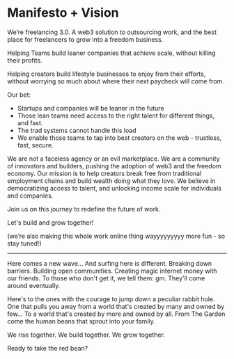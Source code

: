 # Manifesto + Vision

We’re freelancing 3.0. A web3 solution to outsourcing work, and the best place for freelancers to grow into a freedom business.

Helping Teams build leaner companies that achieve scale, without killing their profits.

Helping creators build lifestyle businesses to enjoy from their efforts, without worrying so much about where their next paycheck will come from.

Our bet:

- Startups and companies will be leaner in the future
- Those lean teams need access to the right talent for different things, and fast.
- The trad systems cannot handle this load
- We enable those teams to tap into best creators on the web - trustless, fast, secure.

We are not a faceless agency or an evil marketplace. We are a community of innovators and builders, pushing the adoption of web3 and the freedom economy. Our mission is to help creators break free from traditional employment chains and build wealth doing what they love. We believe in democratizing access to talent, and unlocking income scale for individuals and companies.

Join us on this journey to redefine the future of work.

Let's build and grow together!

(we’re also making this whole work online thing wayyyyyyyyy more fun - so stay tuned!)

---

Here comes a new wave...
And surfing here is different.
Breaking down barriers.
Building open communities.
Creating magic internet money with our friends.
To those who don't get it, we tell them: gm.
They'll come around eventually.

Here's to the ones with the courage to jump down a peculiar rabbit hole.
One that pulls you away from a world that's created by many and owned by few...
To a world that's created by more and owned by all.
From The Garden come the human beans that sprout into your family.

We rise together.
We build together.
We grow together.

Ready to take the red bean?